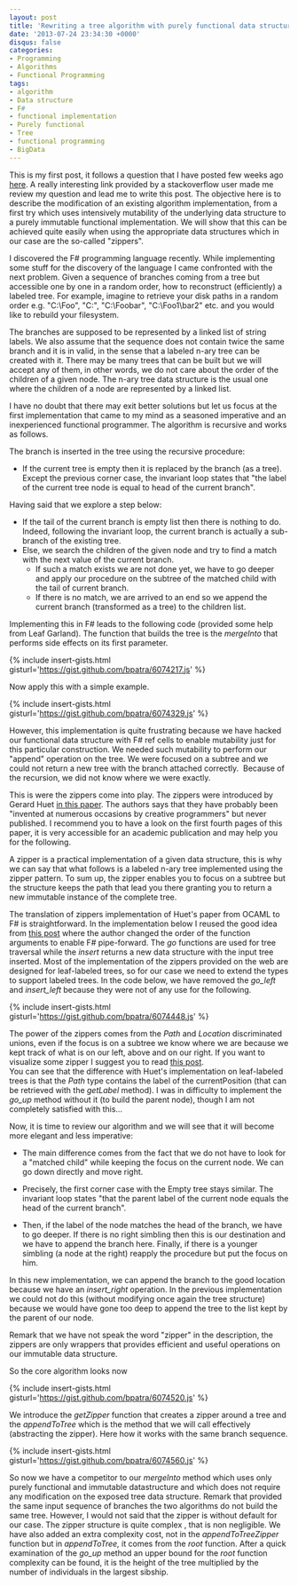 ```yaml
---
layout: post
title: 'Rewriting a tree algorithm with purely functional data structures: the "zippers".'
date: '2013-07-24 23:34:30 +0000'
disqus: false
categories:
- Programming
- Algorithms
- Functional Programming
tags:
- algorithm
- Data structure
- F#
- functional implementation
- Purely functional
- Tree
- functional programming
- BigData
---
```

This is my first post, it follows a question that I have posted few weeks ago <a title="here" href="http://stackoverflow.com/questions/17364840/implement-tree-builder-with-f">here</a>. A really interesting link provided by a stackoverflow user made me review my question and lead me to write this post. The objective here is to describe the modification of an existing algorithm implementation, from a first try which uses intensively mutability of the underlying data structure to a purely immutable functional implementation. We will show that this can be achieved quite easily when using the appropriate data structures which in our case are the so-called "zippers".

I discovered the F# programming language recently. While implementing some stuff for the discovery of the language I came confronted with the next problem. Given a sequence of branches coming from a tree but accessible one by one in a random order, how to reconstruct (efficiently) a labeled tree. For example, imagine to retrieve your disk paths in a random order e.g. "C:\Foo", "C:\", "C:\Foobar", "C:\Foo1\bar2" etc. and you would like to rebuild your filesystem.

The branches are supposed to be represented by a linked list of string labels. We also assume that the sequence does not contain twice the same branch and it is in valid, in the sense that a labeled n-ary tree can be created with it. There may be many trees that can be built but we will accept any of them, in other words, we do not care about the order of the children of a given node. The n-ary tree data structure is the usual one where the children of a node are represented by a linked list.

I have no doubt that there may exit better solutions but let us focus at the first implementation that came to my mind as a seasoned imperative and an inexperienced functional programmer. The algorithm is recursive and works as follows.

The branch is inserted in the tree using the recursive procedure:

* If the current tree is empty then it is replaced by the branch (as a tree). Except the previous corner case, the invariant loop states that "the label of the current tree node is equal to head of the current branch".<br />

Having said that we explore a step below:

* If the tail of the current branch is empty list then there is nothing to do. Indeed, following the invariant loop, the current branch is actually a sub-branch of the existing tree.<br />
* Else, we search the children of the given node and try to find a match with the next value of the current branch.<br />
  * If such a match exists we are not done yet, we have to go deeper and apply our procedure on the subtree of the matched child with the tail of current branch.<br />
  * If there is no match, we are arrived to an end so we append the current branch (transformed as a tree) to the children list.

Implementing this in F# leads to the following code (provided some help from Leaf Garland). The function that builds the tree is the <em>mergeInto</em>&nbsp;that performs side effects on its first parameter.

{% include insert-gists.html gisturl='https://gist.github.com/bpatra/6074217.js' %}

Now apply this with a simple example.

{% include insert-gists.html gisturl='https://gist.github.com/bpatra/6074329.js' %}

However, this implementation is quite frustrating because we have hacked our functional data structure with F# ref cells to enable mutability just for this particular construction. We needed such mutability to perform our "append" operation on the tree. We were focused on a subtree and we could not return a new tree with the branch attached correctly. &nbsp;Because of the recursion,&nbsp;we did not know where we were exactly.

This is were the zippers come into play. The zippers were introduced by Gerard Huet&nbsp;<a title="in this paper" href="http://www.st.cs.uni-saarland.de/edu/seminare/2005/advanced-fp/docs/huet-zipper.pdf" target="_blank">in this paper</a>. The authors says that they have probably been "invented at numerous occasions by creative programmers" but never published. I recommend you to have a look on the first fourth pages of this paper, it is very accessible for an academic publication and may help you for the following.

A zipper is a practical implementation of a given data structure, this is why we can say that what follows is a labeled n-ary tree implemented using the zipper pattern. To sum up, the zipper enables you to focus on a subtree but the structure keeps the path that lead you there granting you to return a new immutable instance of the complete tree.

The translation of zippers implementation of Huet's paper from OCAML to F# is straightforward. In the implementation below I reused the good idea from <a title="this post" href="http://www.lshift.net/blog/2010/12/30/f-zipper-with-pipe-forward">this post</a> where the author changed the order of the function arguments to enable F# pipe-forward. The <em>go</em> functions are used for tree traversal while the <em>insert</em> returns a new data structure with the input tree inserted. Most of the implementation of the zippers provided on the web are designed for leaf-labeled trees, so for our case we need to extend the types to support labeled trees. In the code below, we have removed the <em>go_left</em> and <em>insert_left</em> because they were not of any use for the following.

{% include insert-gists.html gisturl='https://gist.github.com/bpatra/6074448.js' %}

The power of the zippers comes from the <em>Path</em> and <em>Location</em> discriminated unions, even if the focus is on a subtree we know where we are because we kept track of what is on our left, above and on our right. If you want to visualize some zipper I suggest you to read <a title="this post" href="http://blog.ezyang.com/2010/04/you-could-have-invented-zippers/">this post</a>.<br />
You can see that the difference with Huet's implementation on leaf-labeled trees is that the <em>Path</em> type contains the label of the currentPosition (that can be retrieved with the <em>getLabel</em> method). I was in difficulty to implement the <em>go_up</em> method without it (to build the parent node), though I am not completely satisfied with this...

Now, it is time to review our algorithm and we will see that it will become more elegant and less imperative:
* The main difference comes from the fact that we do not have to look for a "matched child" while keeping the focus on the current node. We can go down directly and move right.

* Precisely, the first corner case with the Empty tree stays similar. The invariant loop states "that the parent label of the current node equals the head of the current branch".

* Then, if the label of the node matches the head of the branch, we have to go deeper. If there is no right simbling then this is our destination and we have to append the branch here. Finally, if there is a younger simbling (a node at the right) reapply the procedure but put the focus on him.

In this new implementation, we can append the branch to the good location because we have an <em>insert_right</em> operation. In the previous implementation we could not do this (without modifying once again the tree structure) because we would have gone too deep to append the tree to the list kept by the parent of our node.

Remark that we have not speak the word "zipper" in the description, the zippers are only wrappers that provides efficient and useful operations on our immutable data structure.

So the core algorithm looks now

{% include insert-gists.html gisturl='https://gist.github.com/bpatra/6074520.js' %}

We introduce the <em>getZipper</em> function that creates a zipper around a tree and the <em>appendToTree</em> which is the method that we will call effectively (abstracting the zipper). Here how it works with the same branch sequence.

{% include insert-gists.html gisturl='https://gist.github.com/bpatra/6074560.js' %}

So now we have a competitor to our <em>mergeInto</em> method which uses only purely functional and immutable datastructure and which does not require any modification on the exposed tree data structure. Remark that provided the same input sequence of branches the two algorithms do not build the same tree. However, I would not said that the zipper is without default for our case. The zipper structure is quite complex , that is non negligible. We have also added an extra complexity cost, not in the <em>appendToTreeZipper</em> function but in <em>appendToTree,</em> it comes&nbsp;from the <em>root</em> function. After a quick examination of the <em>go_up</em> method an upper bound for the <em>root</em> function complexity can be found, it is the height of the tree multiplied by the number of individuals in the largest sibship.

